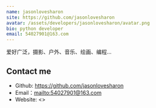```yaml
---
name: jasonlovesharon
site: https://github.com/jasonlovesharon
avatar: /assets/developers/jasonlovesharon/avatar.png
bio: python developer
email: 54027901@163.com
---
```


爱好广泛，摄影、户外、音乐、绘画、编程...

## Contact me

- Github: <https://github.com/jasonlovesharon>
- Email：<mailto:54027901@163.com>
- Website: <>  
